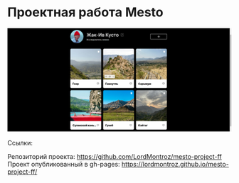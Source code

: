 # Проектная работа Mesto

![index.html preview](./preview.png)

Ссылки:

Репозиторий проекта: https://github.com/LordMontroz/mesto-project-ff
Проект опубликованный в gh-pages: https://lordmontroz.github.io/mesto-project-ff/